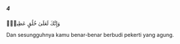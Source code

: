 ##### 4

<span class="ayah">وَإِنَّكَ لَعَلَىٰ خُلُقٍ عَظِيمٍۢ</span>

<span class="ayah_translation">Dan sesungguhnya kamu benar-benar berbudi pekerti yang agung.</span>
